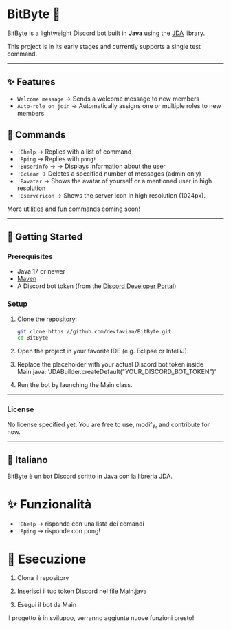 # BitByte 🤖

BitByte is a lightweight Discord bot built in **Java** using the [JDA](https://github.com/DV8FromTheWorld/JDA) library.

This project is in its early stages and currently supports a single test command.

---

## ✨ Features

- `Welcome message` → Sends a welcome message to new members
- `Auto-role on join` → Automatically assigns one or multiple roles to new members

## 📜 Commands

- `!Bhelp` → Replies with a list of command
- `!Bping` → Replies with `pong!`
- `!Buserinfo` → → Displays information about the user
- `!Bclear` → Deletes a specified number of messages (admin only)
- `!Bavatar` → Shows the avatar of yourself or a mentioned user in high resolution
- `!Bservericon` → Shows the server icon in high resolution (1024px).

More utilities and fun commands coming soon!

---

## 🚀 Getting Started

### Prerequisites

- Java 17 or newer
- [Maven](https://maven.apache.org/)
- A Discord bot token (from the [Discord Developer Portal](https://discord.com/developers/applications))

### Setup

1. Clone the repository:
   ```bash
   git clone https://github.com/devfavian/BitByte.git
   cd BitByte

2. Open the project in your favorite IDE (e.g. Eclipse or IntelliJ).

3. Replace the placeholder with your actual Discord bot token inside Main.java:
   'JDABuilder.createDefault("YOUR_DISCORD_BOT_TOKEN")'

4. Run the bot by launching the Main class.


---
### License

No license specified yet. You are free to use, modify, and contribute for now.




---
## 🎯 Italiano

BitByte è un bot Discord scritto in Java con la libreria JDA.

# ✨ Funzionalità

- `!Bhelp` → risponde con una lista dei comandi
- `!Bping` → risponde con pong!

# 🚀 Esecuzione

1. Clona il repository

2. Inserisci il tuo token Discord nel file Main.java

3. Esegui il bot da Main

Il progetto è in sviluppo, verranno aggiunte nuove funzioni presto!